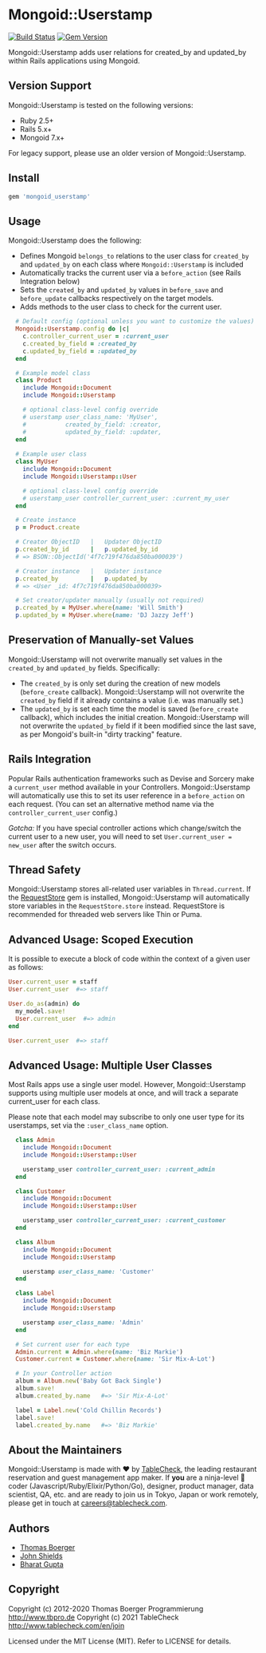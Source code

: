 # Mongoid::Userstamp

[![Build Status](https://github.com/tablecheck/mongoid_userstamp/actions/workflows/test.yml/badge.svg?query=branch%3Amaster)](https://github.com/tablecheck/mongoid_userstamp/actions/workflows/test.yml?query=branch%3Amaster)
[![Gem Version](https://img.shields.io/gem/v/mongoid_userstamp.svg)](https://rubygems.org/gems/mongoid_userstamp)

Mongoid::Userstamp adds user relations for created_by and updated_by
within Rails applications using Mongoid.

## Version Support

Mongoid::Userstamp is tested on the following versions:

* Ruby 2.5+
* Rails 5.x+
* Mongoid 7.x+

For legacy support, please use an older version of Mongoid::Userstamp.

## Install

```ruby
gem 'mongoid_userstamp'
```

## Usage

Mongoid::Userstamp does the following:
* Defines Mongoid `belongs_to` relations to the user class for `created_by` and `updated_by` on each class where `Mongoid::Userstamp` is included
* Automatically tracks the current user via a `before_action` (see Rails Integration below)
* Sets the `created_by` and `updated_by` values in `before_save` and `before_update` callbacks respectively on the target models.
* Adds methods to the user class to check for the current user.

```ruby
  # Default config (optional unless you want to customize the values)
  Mongoid::Userstamp.config do |c|
    c.controller_current_user = :current_user
    c.created_by_field = :created_by
    c.updated_by_field = :updated_by
  end

  # Example model class
  class Product
    include Mongoid::Document
    include Mongoid::Userstamp

    # optional class-level config override
    # userstamp user_class_name: 'MyUser',
    #           created_by_field: :creator,
    #           updated_by_field: :updater,
  end
 
  # Example user class
  class MyUser
    include Mongoid::Document
    include Mongoid::Userstamp::User

    # optional class-level config override
    # userstamp_user controller_current_user: :current_my_user
  end

  # Create instance
  p = Product.create

  # Creator ObjectID   |   Updater ObjectID
  p.created_by_id      |   p.updated_by_id
  # => BSON::ObjectId('4f7c719f476da850ba000039')

  # Creator instance   |   Updater instance
  p.created_by         |   p.updated_by
  # => <User _id: 4f7c719f476da850ba000039>

  # Set creator/updater manually (usually not required)
  p.created_by = MyUser.where(name: 'Will Smith')
  p.updated_by = MyUser.where(name: 'DJ Jazzy Jeff')
```


## Preservation of Manually-set Values

Mongoid::Userstamp will not overwrite manually set values in the `created_by` and `updated_by` fields. Specifically:

* The `created_by` is only set during the creation of new models (`before_create` callback). Mongoid::Userstamp will not
overwrite the `created_by` field if it already contains a value (i.e. was manually set.)
* The `updated_by` is set each time the model is saved (`before_create` callback), which includes the initial
creation. Mongoid::Userstamp will not overwrite the `updated_by` field if it been modified since the last save, as
per Mongoid's built-in "dirty tracking" feature.


## Rails Integration

Popular Rails authentication frameworks such as Devise and Sorcery make a `current_user` method available in
your Controllers. Mongoid::Userstamp will automatically use this to set its user reference in a `before_action`
on each request. (You can set an alternative method name via the `controller_current_user` config.)

*Gotcha:* If you have special controller actions which change/switch the current user to a new user, you will
need to set `User.current_user = new_user` after the switch occurs.


## Thread Safety

Mongoid::Userstamp stores all-related user variables in `Thread.current`. If the
[RequestStore](https://github.com/steveklabnik/request_store) gem is installed, Mongoid::Userstamp
will automatically store variables in the `RequestStore.store` instead. RequestStore is recommended
for threaded web servers like Thin or Puma.


## Advanced Usage: Scoped Execution

It is possible to execute a block of code within the context of a given user as follows:

```ruby
User.current_user = staff
User.current_user  #=> staff

User.do_as(admin) do
  my_model.save!
  User.current_user  #=> admin
end

User.current_user  #=> staff
```


## Advanced Usage: Multiple User Classes

Most Rails apps use a single user model. However, Mongoid::Userstamp supports using multiple user models
at once, and will track a separate current_user for each class.

Please note that each model may subscribe to only one user type for its userstamps, set via the
`:user_class_name` option.

```ruby
  class Admin
    include Mongoid::Document
    include Mongoid::Userstamp::User

    userstamp_user controller_current_user: :current_admin
  end

  class Customer
    include Mongoid::Document
    include Mongoid::Userstamp::User

    userstamp_user controller_current_user: :current_customer
  end

  class Album
    include Mongoid::Document
    include Mongoid::Userstamp

    userstamp user_class_name: 'Customer'
  end

  class Label
    include Mongoid::Document
    include Mongoid::Userstamp

    userstamp user_class_name: 'Admin'
  end

  # Set current user for each type
  Admin.current = Admin.where(name: 'Biz Markie')
  Customer.current = Customer.where(name: 'Sir Mix-A-Lot')

  # In your Controller action
  album = Album.new('Baby Got Back Single')
  album.save!
  album.created_by.name   #=> 'Sir Mix-A-Lot'

  label = Label.new('Cold Chillin Records')
  label.save!
  label.created_by.name   #=> 'Biz Markie'
```

## About the Maintainers

Mongoid::Userstamp is made with ❤ by [TableCheck](https://www.tablecheck.com/en/join/),
the leading restaurant reservation and guest management app maker.
If **you** are a ninja-level 🥷 coder (Javascript/Ruby/Elixir/Python/Go),
designer, product manager, data scientist, QA, etc. and are ready to join us in Tokyo, Japan
or work remotely, please get in touch at [careers@tablecheck.com](mailto:careers@tablecheck.com).

## Authors

* [Thomas Boerger](http://www.tbpro.de)
* [John Shields](https://github.com/johnnyshields)
* [Bharat Gupta](https://github.com/Bharat311)

## Copyright

Copyright (c) 2012-2020 Thomas Boerger Programmierung <http://www.tbpro.de>
Copyright (c) 2021 TableCheck <http://www.tablecheck.com/en/join>

Licensed under the MIT License (MIT). Refer to LICENSE for details.
